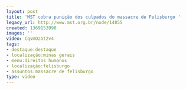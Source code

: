 ```yaml
---
layout: post
title: 'MST cobra punição dos culpados do massacre de Felisburgo '
legacy_url: http://www.mst.org.br/node/14855
created: 1369153998
images: ''
video: CqvmOzGt2v4
tags:
- destaque:destaque
- localização:minas gerais
- menu:direitos humanos
- localização:felisburgo
- assuntos:massacre de felisburgo
type: video
---
```

<p>&nbsp;</p><p style="text-align: center;"><object data="http://www.youtube.com/v/CqvmOzGt2v4" type="application/x-shockwave-flash" height="500" width="600"><param name="src" value="http://www.youtube.com/v/CqvmOzGt2v4"></object></p>
